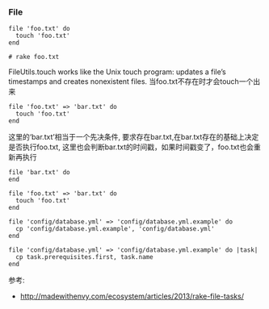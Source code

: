 ### File
```
file 'foo.txt' do
  touch 'foo.txt'
end

# rake foo.txt
```
FileUtils.touch works like the Unix touch program: updates a file’s timestamps and creates nonexistent files.
当foo.txt不存在时才会touch一个出来

```
file 'foo.txt' => 'bar.txt' do
  touch 'foo.txt'
end
```
这里的‘bar.txt’相当于一个先决条件, 要求存在bar.txt,在bar.txt存在的基础上决定是否执行foo.txt,
这里也会判断bar.txt的时间戳，如果时间戳变了，foo.txt也会重新再执行
```
file 'bar.txt' do
end

file 'foo.txt' => 'bar.txt' do
  touch 'foo.txt'
end
```

```
file 'config/database.yml' => 'config/database.yml.example' do
  cp 'config/database.yml.example', 'config/database.yml'
end

file 'config/database.yml' => 'config/database.yml.example' do |task|
  cp task.prerequisites.first, task.name
end
```



参考:
* http://madewithenvy.com/ecosystem/articles/2013/rake-file-tasks/
